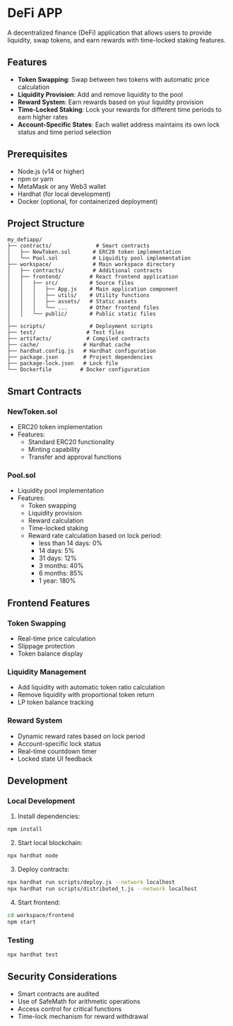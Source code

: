 # DeFi APP

A decentralized finance (DeFi) application that allows users to provide liquidity, swap tokens, and earn rewards with time-locked staking features.

## Features

- **Token Swapping**: Swap between two tokens with automatic price calculation
- **Liquidity Provision**: Add and remove liquidity to the pool
- **Reward System**: Earn rewards based on your liquidity provision
- **Time-Locked Staking**: Lock your rewards for different time periods to earn higher rates
- **Account-Specific States**: Each wallet address maintains its own lock status and time period selection

## Prerequisites

- Node.js (v14 or higher)
- npm or yarn
- MetaMask or any Web3 wallet
- Hardhat (for local development)
- Docker (optional, for containerized deployment)

## Project Structure

```
my_defiapp/
├── contracts/              # Smart contracts
│   ├── NewToken.sol       # ERC20 token implementation
│   └── Pool.sol           # Liquidity pool implementation
├── workspace/             # Main workspace directory
│   ├── contracts/         # Additional contracts
│   ├── frontend/         # React frontend application
│   │   ├── src/          # Source files
│   │   │   ├── App.js    # Main application component
│   │   │   ├── utils/    # Utility functions
│   │   │   ├── assets/   # Static assets
│   │   │   └── ...       # Other frontend files
│   │   └── public/       # Public static files
│   
├── scripts/              # Deployment scripts
├── test/                # Test files
├── artifacts/           # Compiled contracts
├── cache/              # Hardhat cache
├── hardhat.config.js   # Hardhat configuration
├── package.json        # Project dependencies
├── package-lock.json   # Lock file
└── Dockerfile         # Docker configuration
```

## Smart Contracts

### NewToken.sol
- ERC20 token implementation
- Features:
  - Standard ERC20 functionality
  - Minting capability
  - Transfer and approval functions

### Pool.sol
- Liquidity pool implementation
- Features:
  - Token swapping
  - Liquidity provision
  - Reward calculation
  - Time-locked staking
  - Reward rate calculation based on lock period:
    - less than 14 days: 0%
    - 14 days: 5%
    - 31 days: 12%
    - 3 months: 40%
    - 6 months: 85%
    - 1 year: 180%

## Frontend Features

### Token Swapping
- Real-time price calculation
- Slippage protection
- Token balance display

### Liquidity Management
- Add liquidity with automatic token ratio calculation
- Remove liquidity with proportional token return
- LP token balance tracking

### Reward System
- Dynamic reward rates based on lock period
- Account-specific lock status
- Real-time countdown timer
- Locked state UI feedback

## Development

### Local Development
1. Install dependencies:
```bash
npm install
```

2. Start local blockchain:
```bash
npx hardhat node
```

3. Deploy contracts:
```bash
npx hardhat run scripts/deploy.js --network localhost
npx hardhat run scripts/distributed_t.js --network localhost
```

4. Start frontend:
```bash
cd workspace/frontend
npm start
```

### Testing
```bash
npx hardhat test
```

## Security Considerations

- Smart contracts are audited
- Use of SafeMath for arithmetic operations
- Access control for critical functions
- Time-lock mechanism for reward withdrawal
